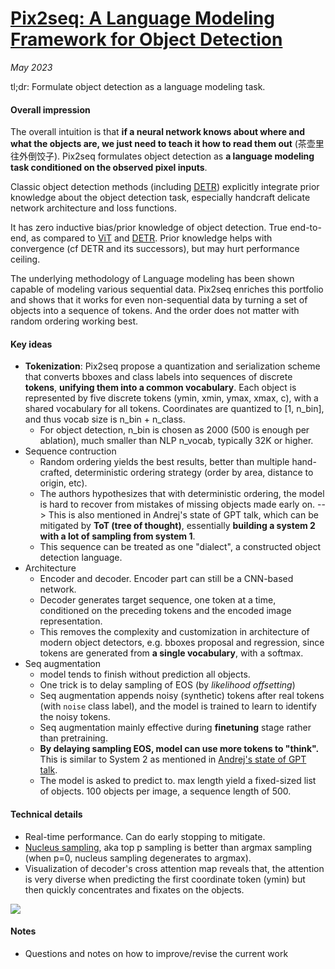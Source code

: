 # [Pix2seq: A Language Modeling Framework for Object Detection](https://arxiv.org/abs/2109.10852)

_May 2023_

tl;dr: Formulate object detection as a language modeling task.

#### Overall impression
The overall intuition is that **if a neural network knows about where and what the objects are, we just need to teach it how to read them out** (茶壶里往外倒饺子). Pix2seq formulates object detection as **a language modeling task conditioned on the observed pixel inputs**. 

Classic object detection methods (including [DETR](detr.md)) explicitly integrate prior knowledge about the object detection task, especially handcraft delicate network architecture and loss functions. 

It has zero inductive bias/prior knowledge of object detection. True end-to-end, as compared to [ViT](vit.md) and [DETR](detr.md). Prior knowledge helps with convergence (cf DETR and its successors), but may hurt performance ceiling.

The underlying methodology of Language modeling has been shown capable of modeling various sequential data. Pix2seq enriches this portfolio and shows that it works for even non-sequential data by turning a set of objects into a sequence of tokens. And the order does not matter with random ordering working best. 


#### Key ideas
- **Tokenization**: Pix2seq propose a quantization and serialization scheme that converts bboxes and class labels into sequences of discrete **tokens**, **unifying them into a common vocabulary**. Each object is represented by five discrete tokens (ymin, xmin, ymax, xmax, c), with a shared vocabulary for all tokens. Coordinates are quantized to [1, n_bin], and thus vocab size is n_bin + n_class.
	- For object detection, n_bin is chosen as 2000 (500 is enough per ablation), much smaller than NLP n_vocab, typically 32K or higher.
- Sequence contruction
	- Random ordering yields the best results, better than multiple hand-crafted, deterministic ordering strategy (order by area, distance to origin, etc).
	- The authors hypothesizes that with deterministic ordering, the model is hard to recover from mistakes of missing objects made early on. --> This is also mentioned in Andrej's state of GPT talk, which can be mitigated by **ToT (tree of thought)**, essentially **building a system 2 with a lot of sampling from system 1**.
	- This sequence can be treated as one "dialect", a constructed object detection language.
- Architecture
	- Encoder and decoder. Encoder part can still be a CNN-based network.
	- Decoder generates target sequence, one token at a time, conditioned on the preceding tokens and the encoded image representation.
	- This removes the complexity and customization in architecture of modern object detectors, e.g. bboxes proposal and regression, since tokens are generated from **a single vocabulary**, with a softmax.
- Seq augmentation
	- model tends to finish without prediction all objects. 
	- One trick is to delay sampling of EOS (by *likelihood offsetting*)
	- Seq augmentation appends noisy (synthetic) tokens after real tokens (with `noise` class label), and the model is trained to learn to identify the noisy tokens. 
	- Seq augmentation mainly effective during **finetuning** stage rather than pretraining.
	- **By delaying sampling EOS, model can use more tokens to "think".** This is similar to System 2 as mentioned in [Andrej's state of GPT talk](../talk_notes/microsoft_build_2023/microsoft_build_2023.md). 
	- The model is asked to predict to. max length yield a fixed-sized list of objects. 100 objects per image, a sequence length of 500.

#### Technical details
- Real-time performance. Can do early stopping to mitigate.
- [Nucleus sampling](https://towardsdatascience.com/how-to-sample-from-language-models-682bceb97277), aka top p sampling is better than argmax sampling (when p=0, nucleus sampling degenerates to argmax). 
- Visualization of decoder's cross attention map reveals that, the attention  is very diverse when predicting the first coordinate token (ymin) but then quickly concentrates and fixates on the objects. 

![](https://picx.zhimg.com/50/v2-48f6e934bd3eead2da449145089ccc75_720w.jpg)

#### Notes
- Questions and notes on how to improve/revise the current work
